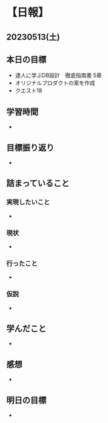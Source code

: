 # 【日報】
## 20230513(土)
## 本日の目標
- 達人に学ぶDB設計　徹底指南書 5章
- オリジナルプロダクトの案を作成
- クエスト18

## 学習時間
- 

## 目標振り返り
- 

## 詰まっていること
### 実現したいこと 
- 
### 現状
- 
### 行ったこと 
- 
### 仮説
- 

## 学んだこと
- 

## 感想
- 

## 明日の目標
- 


